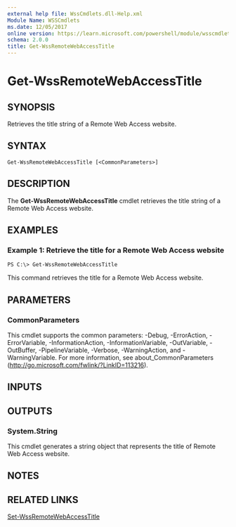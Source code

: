 ```yaml
---
external help file: WssCmdlets.dll-Help.xml
Module Name: WSSCmdlets
ms.date: 12/05/2017
online version: https://learn.microsoft.com/powershell/module/wsscmdlets/get-wssremotewebaccesstitle?view=windowsserver2012r2-ps&wt.mc_id=ps-gethelp
schema: 2.0.0
title: Get-WssRemoteWebAccessTitle
---
```


# Get-WssRemoteWebAccessTitle

## SYNOPSIS
Retrieves the title string of a Remote Web Access website.

## SYNTAX

```
Get-WssRemoteWebAccessTitle [<CommonParameters>]
```

## DESCRIPTION
The **Get-WssRemoteWebAccessTitle** cmdlet retrieves the title string of a Remote Web Access website.

## EXAMPLES

### Example 1: Retrieve the title for a Remote Web Access website
```
PS C:\> Get-WssRemoteWebAccessTitle
```

This command retrieves the title for a Remote Web Access website.

## PARAMETERS

### CommonParameters
This cmdlet supports the common parameters: -Debug, -ErrorAction, -ErrorVariable, -InformationAction, -InformationVariable, -OutVariable, -OutBuffer, -PipelineVariable, -Verbose, -WarningAction, and -WarningVariable. For more information, see about_CommonParameters (http://go.microsoft.com/fwlink/?LinkID=113216).

## INPUTS

## OUTPUTS

### System.String
This cmdlet generates a string object that represents the title of Remote Web Access website.

## NOTES

## RELATED LINKS

[Set-WssRemoteWebAccessTitle](./Set-WssRemoteWebAccessTitle.md)

